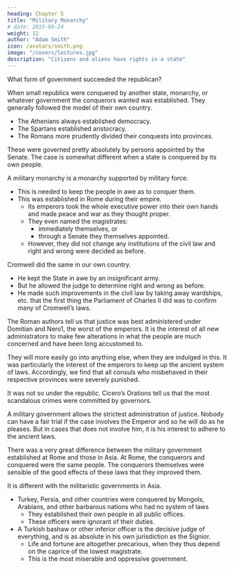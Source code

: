 ```yaml
---
heading: Chapter 5
title: "Military Monarchy"
# date: 2015-09-24
weight: 12
author: "Adam Smith"
icon: /avatars/smith.png
image: "/covers/lectures.jpg"
description: "Citizens and aliens have rights in a state"
---
```




What form of government succeeded the republican?

When small republics were conquered by another state, monarchy, or whatever government the conquerors wanted was established. They generally followed the model of their own country.
- The Athenians always established democracy.
- The Spartans established aristocracy.
- The Romans more prudently divided their conquests into provinces.

These were governed pretty absolutely by persons appointed by the Senate. The case is somewhat different when a state is conquered by its own people.

A military monarchy is a monarchy supported by military force.
- This is needed to keep the people in awe as to conquer them.
- This was established in Rome during their empire.
  - Its emperors took the whole executive power into their own hands and made peace and war as they thought proper.
  - They even named the magistrates:
    - immediately themselves, or
    - through a Senate they themselves appointed.
  - However, they did not change any institutions of the civil law and right and wrong were decided as before.

Cromwell did the same in our own country. 
- He kept the State in awe by an insignificant army. 
- But he allowed the judge to determine right and wrong as before.
- He made such improvements in the civil law by taking away wardships, etc. that the first thing the Parliament of Charles II did was to confirm many of Cromwell’s laws.

The Roman authors tell us that justice was best administered under Domitian and Nero1, the worst of the emperors. It is the interest of all new administrators to make few alterations in what the people are much concerned and have been long accustomed to. 

They will more easily go into anything else, when they are indulged in this. It was particularly the interest of the emperors to keep up the ancient system of laws. Accordingly, we find that all consuls who misbehaved in their respective provinces were severely punished.

It was not so under the republic. Cicero’s Orations tell us that the most scandalous crimes were committed by governors.

A military government allows the strictest administration of justice. Nobody can have a fair trial if the case involves the Emperor and so he will do as he pleases. But in cases that does not involve him, it is his interest to adhere to the ancient laws.

There was a very great difference between the military government established at Rome and those in Asia. At Rome, the conquerors and conquered were the same people. The conquerors themselves were sensible of the good effects of these laws that they improved them.

It is different with the militaristic governments in Asia.
- Turkey, Persia, and other countries were conquered by Mongols, Arabians, and other barbarous nations who had no system of laws
  - They established their own people in all public offices.
  - These officers were ignorant of their duties.
- A Turkish bashaw or other inferior officer is the decisive judge of everything, and is as absolute in his own jurisdiction as the Signior.
  - Life and fortune are altogether precarious, when they thus depend on the caprice of the lowest magistrate.
  - This is the most miserable and oppressive government.

